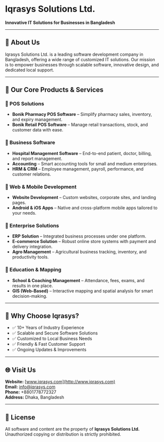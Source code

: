 # Iqrasys Solutions Ltd.

**Innovative IT Solutions for Businesses in Bangladesh**

---

## 🏢 About Us

Iqrasys Solutions Ltd. is a leading software development company in Bangladesh, offering a wide range of customized IT solutions. Our mission is to empower businesses through scalable software, innovative design, and dedicated local support.

---

## 🚀 Our Core Products & Services

### 🔹 POS Solutions
- **Bonik Pharmacy POS Software** – Simplify pharmacy sales, inventory, and expiry management.
- **Bonik Retail POS Software** – Manage retail transactions, stock, and customer data with ease.

### 🔹 Business Software
- **Hospital Management Software** – End-to-end patient, doctor, billing, and report management.
- **Accounting** – Smart accounting tools for small and medium enterprises.
- **HRM & CRM** – Employee management, payroll, performance, and customer relations.

### 🔹 Web & Mobile Development
- **Website Development** – Custom websites, corporate sites, and landing pages.
- **Android & iOS Apps** – Native and cross-platform mobile apps tailored to your needs.

### 🔹 Enterprise Solutions
- **ERP Solution** – Integrated business processes under one platform.
- **E-commerce Solution** – Robust online store systems with payment and delivery integration.
- **Agro Management** – Agricultural business tracking, inventory, and productivity tools.

### 🔹 Education & Mapping
- **School & Coaching Management** – Attendance, fees, exams, and results in one place.
- **GIS (Web-Based)** – Interactive mapping and spatial analysis for smart decision-making.

---

## 🎯 Why Choose Iqrasys?

- ✅ 10+ Years of Industry Experience  
- ✅ Scalable and Secure Software Solutions  
- ✅ Customized to Local Business Needs  
- ✅ Friendly & Fast Customer Support  
- ✅ Ongoing Updates & Improvements  

---

## 🌐 Visit Us

**Website:** [www.iqrasys.com](http://www.iqrasys.com)  
**Email:** info@iqrasys.com  
**Phone:** +8801778772327  
**Address:** Dhaka, Bangladesh

---

## 📄 License

All software and content are the property of **Iqrasys Solutions Ltd.**  
Unauthorized copying or distribution is strictly prohibited.
